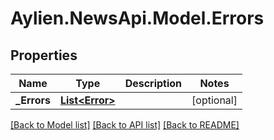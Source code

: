 
# Aylien.NewsApi.Model.Errors

## Properties

Name | Type | Description | Notes
------------ | ------------- | ------------- | -------------
**_Errors** | [**List&lt;Error&gt;**](Error.md) |  | [optional] 

[[Back to Model list]](../README.md#documentation-for-models)
[[Back to API list]](../README.md#documentation-for-api-endpoints)
[[Back to README]](../README.md)

